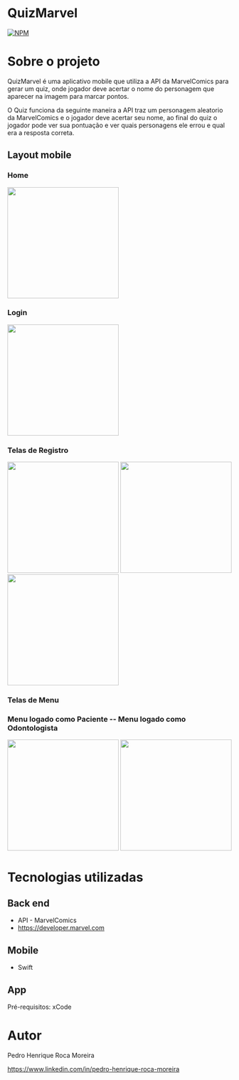 # QuizMarvel 
[![NPM](https://img.shields.io/npm/l/react)](https://github.com/PedroRoca7/QuizMarvel/blob/main/LICENSE) 

# Sobre o projeto

QuizMarvel é uma aplicativo mobile que utiliza a API da MarvelComics para gerar um quiz, onde jogador deve acertar o nome do personagem que aparecer na imagem para marcar pontos. 

O Quiz funciona da seguinte maneira a API traz um personagem aleatorio da MarvelComics e o jogador deve acertar seu nome, ao final do quiz o jogador pode ver sua pontuação e ver quais personagens ele errou e qual era a resposta correta. 

## Layout mobile
### Home
<div> 
  <img src="https://github.com/PedroRoca7/EasySmile/assets/118369268/c75d7ed0-f0f2-4314-bae6-2e7d3bcdbe75" width= "250px"/>
</div>

### Login
<div> 
  <img src="https://github.com/PedroRoca7/EasySmile/assets/118369268/966f4587-e9aa-433b-8950-0630e864115b" width= "250px"/>
</div>

### Telas de Registro
<div> 
  <img src="https://github.com/PedroRoca7/EasySmile/assets/118369268/e9fe8c5d-745b-499f-b3fb-77d50412cd6a" width= "250px"/>
  <img src="https://github.com/PedroRoca7/EasySmile/assets/118369268/3b920638-9bfb-4e2e-bfca-85614b0e4834" width= "250px"/>
  <img src="https://github.com/PedroRoca7/EasySmile/assets/118369268/18f8db58-b2e6-4309-a752-714857c5d0ba" width= "250px"/>
</div>

### Telas de Menu
<div> 
  
  ### Menu logado como Paciente -- Menu logado como Odontologista
  <img src="https://github.com/PedroRoca7/EasySmile/assets/118369268/ae8d30ea-598e-4620-94c4-578a5a98844b" width= "250px"/>
  <img src="https://github.com/PedroRoca7/EasySmile/assets/118369268/2a022948-c862-48f0-a9be-7be866690595" width= "250px"/>

</div>

# Tecnologias utilizadas
## Back end
- API - MarvelComics
- https://developer.marvel.com
## Mobile
- Swift
## App
Pré-requisitos: xCode
# Autor

Pedro Henrique Roca Moreira

https://www.linkedin.com/in/pedro-henrique-roca-moreira
